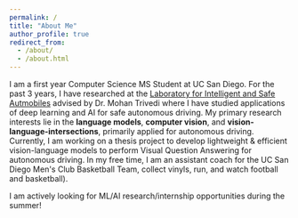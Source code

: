 ```yaml
---
permalink: /
title: "About Me"
author_profile: true
redirect_from: 
  - /about/
  - /about.html
---
```

I am a first year Computer Science MS Student at UC San Diego. For the past 3 years, I have researched at the [Laboratory for Intelligent and Safe Autmobiles](https://cvrr.ucsd.edu/) advised by Dr. Mohan Trivedi where I have studied applications of deep learning and AI for safe autonomous driving. My primary research interests lie in the **language models**, **computer vision**, and **vision-language-intersections**, primarily applied for autonomous driving. Currently, I am working on a thesis project to develop lightweight & efficient vision-language models to perform Visual Question Answering for autonomous driving. In my free time, I am an assistant coach for the UC San Diego Men's Club Basketball Team, collect vinyls, run, and watch football and basketball).

I am actively looking for ML/AI research/internship opportunities during the summer!
